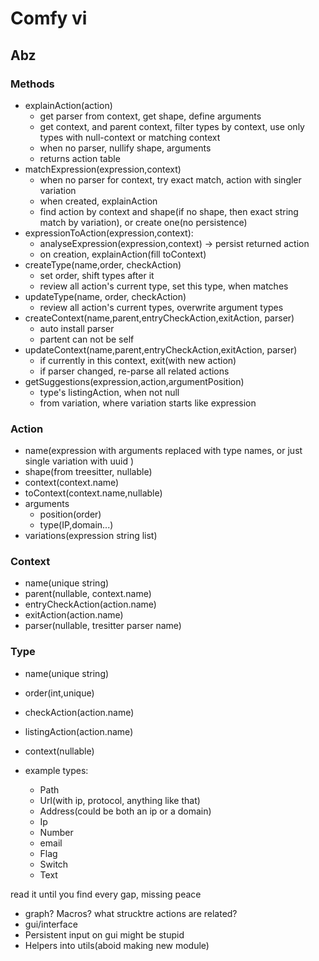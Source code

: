# Comfy vi

## Abz

### Methods

 - explainAction(action)
     - get parser from context, get shape, define arguments
     - get context, and parent context, filter types by context, use only types with null-context or matching context
     - when no parser, nullify shape, arguments
     - returns action table
 - matchExpression(expression,context)
     - when no parser for context, try exact match, action with singler variation
     - when created, explainAction
     - find action by context and shape(if no shape, then exact string match by variation), or create one(no persistence)
 - expressionToAction(expression,context): 
     - analyseExpression(expression,context) -> persist returned action
     - on creation, explainAction(fill toContext)
 - createType(name,order, checkAction)
     - set order, shift types after it
     - review all action's current type, set this type, when matches
 - updateType(name, order, checkAction)
     - review all action's current types, overwrite argument types
 - createContext(name,parent,entryCheckAction,exitAction, parser)
     - auto install parser
     - partent can not be self
 - updateContext(name,parent,entryCheckAction,exitAction, parser)
     - if currently in this context, exit(with new action)
     - if parser changed, re-parse all related actions
 - getSuggestions(expression,action,argumentPosition)
     - type's listingAction, when not null
     - from variation, where variation starts like expression

### Action
 - name(expression with arguments replaced with type names, or just single variation with uuid )
 - shape(from treesitter, nullable)
 - context(context.name)
 - toContext(context.name,nullable)
 - arguments
     - position(order)
     - type(IP,domain...)
 - variations(expression string list)

### Context
 - name(unique string)
 - parent(nullable, context.name)
 - entryCheckAction(action.name)
 - exitAction(action.name)
 - parser(nullable, tresitter parser name)

### Type
 - name(unique string)
 - order(int,unique)
 - checkAction(action.name)
 - listingAction(action.name)
 - context(nullable)

 - example types:
    - Path
    - Url(with ip, protocol, anything like that)
    - Address(could be both an ip or a domain)
    - Ip
    - Number
    - email
    - Flag
    - Switch
    - Text

read it until you find every gap, missing peace
 - graph? Macros? what strucktre actions are related?
 - gui/interface
 - Persistent input on gui might be stupid
 - Helpers into utils(aboid making new module)
